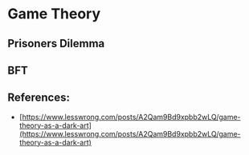 # Game Theory

## Prisoners Dilemma

## BFT

## References:

* [https://www.lesswrong.com/posts/A2Qam9Bd9xpbb2wLQ/game-theory-as-a-dark-art](https://www.lesswrong.com/posts/A2Qam9Bd9xpbb2wLQ/game-theory-as-a-dark-art)

